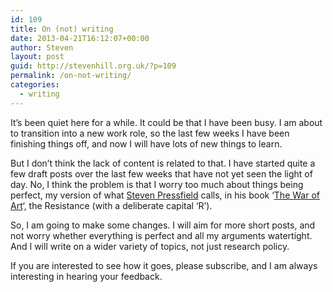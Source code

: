 ```yaml
---
id: 109
title: On (not) writing
date: 2013-04-21T16:12:07+00:00
author: Steven
layout: post
guid: http://stevenhill.org.uk/?p=109
permalink: /on-not-writing/
categories:
  - writing
---
```

It&#8217;s been quiet here for a while. It could be that I have been busy. I am about to transition into a new work role, so the last few weeks I have been finishing things off, and now I will have lots of new things to learn.

But I don&#8217;t think the lack of content is related to that. I have started quite a few draft posts over the last few weeks that have not yet seen the light of day. No, I think the problem is that I worry too much about things being perfect, my version of what [Steven Pressfield](http://www.stevenpressfield.com/) calls, in his book &#8216;[The War of Art](http://www.stevenpressfield.com/the-war-of-art/)&#8216;, the Resistance (with a deliberate capital &#8216;R&#8217;).

So, I am going to make some changes. I will aim for more short posts, and not worry whether everything is perfect and all my arguments watertight. And I will write on a wider variety of topics, not just research policy.

If you are interested to see how it goes, please subscribe, and I am always interesting in hearing your feedback.